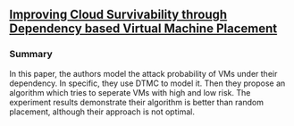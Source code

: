 ## [Improving Cloud Survivability through Dependency based Virtual Machine Placement](http://www.people.vcu.edu/~myu/s-lab/publications/Li2012.pdf)

### Summary
In this paper, the authors model the attack probability of VMs under their dependency. In specific, they use DTMC to model it. Then they propose an algorithm which tries to seperate VMs with high and low risk. The experiment results demonstrate their algorithm is better than random placement, although their approach is not optimal.
